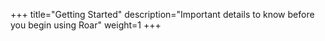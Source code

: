 +++
title="Getting Started"
description="Important details to know before you begin using Roar"
weight=1
+++

